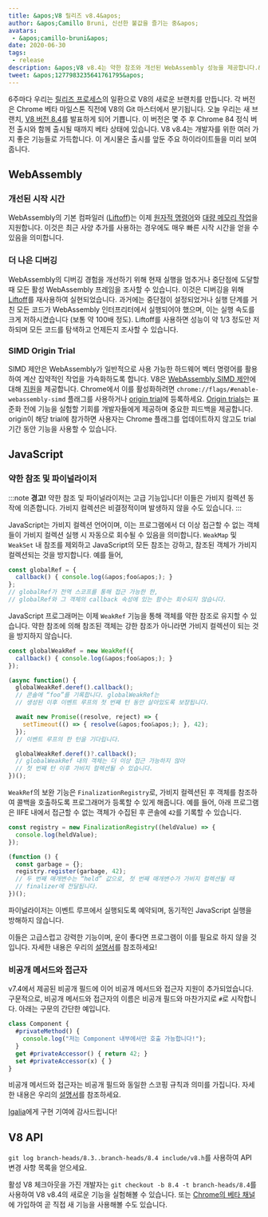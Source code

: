 ```yaml
---
title: &apos;V8 릴리즈 v8.4&apos;
author: &apos;Camillo Bruni, 신선한 불값을 즐기는 중&apos;
avatars:
 - &apos;camillo-bruni&apos;
date: 2020-06-30
tags:
 - release
description: &apos;V8 v8.4는 약한 참조와 개선된 WebAssembly 성능을 제공합니다.&apos;
tweet: &apos;1277983235641761795&apos;
---
```

6주마다 우리는 [릴리즈 프로세스](https://v8.dev/docs/release-process)의 일환으로 V8의 새로운 브랜치를 만듭니다. 각 버전은 Chrome 베타 마일스톤 직전에 V8의 Git 마스터에서 분기됩니다. 오늘 우리는 새 브랜치, [V8 버전 8.4](https://chromium.googlesource.com/v8/v8.git/+log/branch-heads/8.4)를 발표하게 되어 기쁩니다. 이 버전은 몇 주 후 Chrome 84 정식 버전 출시와 함께 출시될 때까지 베타 상태에 있습니다. V8 v8.4는 개발자를 위한 여러 가지 좋은 기능들로 가득합니다. 이 게시물은 출시를 앞둔 주요 하이라이트들을 미리 보여줍니다.

<!--truncate-->
## WebAssembly

### 개선된 시작 시간

WebAssembly의 기본 컴파일러 ([Liftoff](https://v8.dev/blog/liftoff))는 이제 [원자적 명령어](https://github.com/WebAssembly/threads)와 [대량 메모리 작업](https://github.com/WebAssembly/bulk-memory-operations)을 지원합니다. 이것은 최근 사양 추가를 사용하는 경우에도 매우 빠른 시작 시간을 얻을 수 있음을 의미합니다.

### 더 나은 디버깅

WebAssembly의 디버깅 경험을 개선하기 위해 현재 실행을 멈추거나 중단점에 도달할 때 모든 활성 WebAssembly 프레임을 조사할 수 있습니다.
이것은 디버깅을 위해 [Liftoff](https://v8.dev/blog/liftoff)를 재사용하여 실현되었습니다. 과거에는 중단점이 설정되었거나 실행 단계를 거친 모든 코드가 WebAssembly 인터프리터에서 실행되어야 했으며, 이는 실행 속도를 크게 저하시켰습니다 (보통 약 100배 정도). Liftoff를 사용하면 성능이 약 1/3 정도만 저하되며 모든 코드를 탐색하고 언제든지 조사할 수 있습니다.

### SIMD Origin Trial

SIMD 제안은 WebAssembly가 일반적으로 사용 가능한 하드웨어 벡터 명령어를 활용하여 계산 집약적인 작업을 가속화하도록 합니다. V8은 [WebAssembly SIMD 제안](https://github.com/WebAssembly/simd)에 대해 [지원](https://v8.dev/features/simd)을 제공합니다. Chrome에서 이를 활성화하려면 `chrome://flags/#enable-webassembly-simd` 플래그를 사용하거나 [origin trial](https://developers.chrome.com/origintrials/#/view_trial/-4708513410415853567)에 등록하세요. [Origin trials](https://github.com/GoogleChrome/OriginTrials/blob/gh-pages/developer-guide.md)는 표준화 전에 기능을 실험할 기회를 개발자들에게 제공하며 중요한 피드백을 제공합니다. origin이 해당 trial에 참가하면 사용자는 Chrome 플래그를 업데이트하지 않고도 trial 기간 동안 기능을 사용할 수 있습니다.

## JavaScript

### 약한 참조 및 파이널라이저

:::note
**경고!** 약한 참조 및 파이널라이저는 고급 기능입니다! 이들은 가비지 컬렉션 동작에 의존합니다. 가비지 컬렉션은 비결정적이며 발생하지 않을 수도 있습니다.
:::

JavaScript는 가비지 컬렉션 언어이며, 이는 프로그램에서 더 이상 접근할 수 없는 객체들이 가비지 컬렉션 실행 시 자동으로 회수될 수 있음을 의미합니다. `WeakMap` 및 `WeakSet` 내 참조를 제외하고 JavaScript의 모든 참조는 강하고, 참조된 객체가 가비지 컬렉션되는 것을 방지합니다. 예를 들어,

```js
const globalRef = {
  callback() { console.log(&apos;foo&apos;); }
};
// globalRef가 전역 스코프를 통해 접근 가능한 한,
// globalRef와 그 객체의 callback 속성에 있는 함수는 회수되지 않습니다.
```

JavaScript 프로그래머는 이제 `WeakRef` 기능을 통해 객체를 약한 참조로 유지할 수 있습니다. 약한 참조에 의해 참조된 객체는 강한 참조가 아니라면 가비지 컬렉션이 되는 것을 방지하지 않습니다.

```js
const globalWeakRef = new WeakRef({
  callback() { console.log(&apos;foo&apos;); }
});

(async function() {
  globalWeakRef.deref().callback();
  // 콘솔에 “foo”를 기록합니다. globalWeakRef는
  // 생성된 이후 이벤트 루프의 첫 번째 턴 동안 살아있도록 보장됩니다.

  await new Promise((resolve, reject) => {
    setTimeout(() => { resolve(&apos;foo&apos;); }, 42);
  });
  // 이벤트 루프의 한 턴을 기다립니다.

  globalWeakRef.deref()?.callback();
  // globalWeakRef 내의 객체는 더 이상 접근 가능하지 않아
  // 첫 번째 턴 이후 가비지 컬렉션될 수 있습니다.
})();
```

`WeakRef`의 보완 기능은 `FinalizationRegistry`로, 가비지 컬렉션된 후 객체를 참조하여 콜백을 호출하도록 프로그래머가 등록할 수 있게 해줍니다. 예를 들어, 아래 프로그램은 IIFE 내에서 접근할 수 없는 객체가 수집된 후 콘솔에 `42`를 기록할 수 있습니다.

```js
const registry = new FinalizationRegistry((heldValue) => {
  console.log(heldValue);
});

(function () {
  const garbage = {};
  registry.register(garbage, 42);
  // 두 번째 매개변수는 “held” 값으로, 첫 번째 매개변수가 가비지 컬렉션될 때
  // finalizer에 전달됩니다.
})();
```

파이널라이저는 이벤트 루프에서 실행되도록 예약되며, 동기적인 JavaScript 실행을 방해하지 않습니다.

이들은 고급스럽고 강력한 기능이며, 운이 좋다면 프로그램이 이를 필요로 하지 않을 것입니다. 자세한 내용은 우리의 [설명서](https://v8.dev/features/weak-references)를 참조하세요!

### 비공개 메서드와 접근자

v7.4에서 제공된 비공개 필드에 이어 비공개 메서드와 접근자 지원이 추가되었습니다. 구문적으로, 비공개 메서드와 접근자의 이름은 비공개 필드와 마찬가지로 `#`로 시작합니다. 아래는 구문의 간단한 예입니다.

```js
class Component {
  #privateMethod() {
    console.log("저는 Component 내부에서만 호출 가능합니다!");
  }
  get #privateAccessor() { return 42; }
  set #privateAccessor(x) { }
}
```

비공개 메서드와 접근자는 비공개 필드와 동일한 스코핑 규칙과 의미를 가집니다. 자세한 내용은 우리의 [설명서](https://v8.dev/features/class-fields)를 참조하세요.

[Igalia](https://twitter.com/igalia)에게 구현 기여에 감사드립니다!

## V8 API

`git log branch-heads/8.3..branch-heads/8.4 include/v8.h`를 사용하여 API 변경 사항 목록을 얻으세요.

활성 V8 체크아웃을 가진 개발자는 `git checkout -b 8.4 -t branch-heads/8.4`를 사용하여 V8 v8.4의 새로운 기능을 실험해볼 수 있습니다. 또는 [Chrome의 베타 채널](https://www.google.com/chrome/browser/beta.html)에 가입하여 곧 직접 새 기능을 사용해볼 수도 있습니다.

